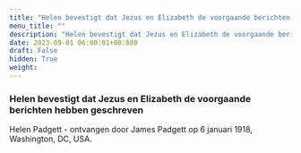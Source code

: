 ```yaml
---
title: "Helen bevestigt dat Jezus en Elizabeth de voorgaande berichten hebben geschreven"
menu_title: ""
description: "Helen bevestigt dat Jezus en Elizabeth de voorgaande berichten hebben geschreven"
date: 2023-09-01 06:00:01+00:880
draft: False
hidden: True
weight:
---
```

### Helen bevestigt dat Jezus en Elizabeth de voorgaande berichten hebben geschreven

Helen Padgett - ontvangen door James Padgett op 6 januari 1918, Washington, DC, USA.
